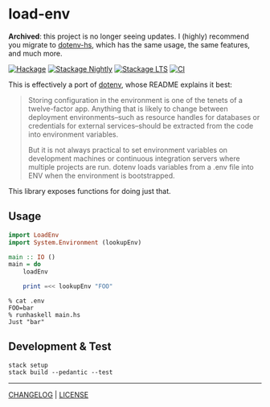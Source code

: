 # load-env

**Archived**: this project is no longer seeing updates. I (highly) recommend
you migrate to [dotenv-hs][], which has the same usage, the same features, and
much more.

[dotenv-hs]: https://github.com/stackbuilders/dotenv-hs#readme

[![Hackage](https://img.shields.io/hackage/v/load-env.svg?style=flat)](https://hackage.haskell.org/package/load-env)
[![Stackage Nightly](http://stackage.org/package/load-env/badge/nightly)](http://stackage.org/nightly/package/load-env)
[![Stackage LTS](http://stackage.org/package/load-env/badge/lts)](http://stackage.org/lts/package/shellwords)
[![CI](https://github.com/pbrisbin/load-env/actions/workflows/ci.yml/badge.svg)](https://github.com/pbrisbin/load-env/actions/workflows/ci.yml)

This is effectively a port of [dotenv][], whose README explains it best:

> Storing configuration in the environment is one of the tenets of a
> twelve-factor app. Anything that is likely to change between deployment
> environments–such as resource handles for databases or credentials for
> external services–should be extracted from the code into environment
> variables.
>
> But it is not always practical to set environment variables on development
> machines or continuous integration servers where multiple projects are run.
> dotenv loads variables from a .env file into ENV when the environment is
> bootstrapped.

[dotenv]: https://github.com/bkeepers/dotenv

This library exposes functions for doing just that.

## Usage

```haskell
import LoadEnv
import System.Environment (lookupEnv)

main :: IO ()
main = do
    loadEnv

    print =<< lookupEnv "FOO"
```

```console
% cat .env
FOO=bar
% runhaskell main.hs
Just "bar"
```

## Development & Test

```
stack setup
stack build --pedantic --test
```

---

[CHANGELOG](./CHANGELOG.md) | [LICENSE](./LICENSE)

